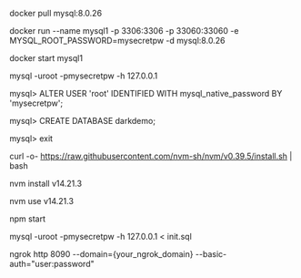 
docker pull mysql:8.0.26

docker run --name mysql1 -p 3306:3306 -p 33060:33060 -e MYSQL_ROOT_PASSWORD=mysecretpw -d mysql:8.0.26

docker start mysql1

mysql -uroot -pmysecretpw -h 127.0.0.1

mysql> ALTER USER 'root' IDENTIFIED WITH mysql_native_password BY 'mysecretpw';

mysql> CREATE DATABASE darkdemo;

mysql> exit

curl -o- https://raw.githubusercontent.com/nvm-sh/nvm/v0.39.5/install.sh | bash

nvm install v14.21.3

nvm use v14.21.3

npm start

mysql -uroot -pmysecretpw -h 127.0.0.1 < init.sql

ngrok http 8090 --domain={your_ngrok_domain} --basic-auth="user:password"
